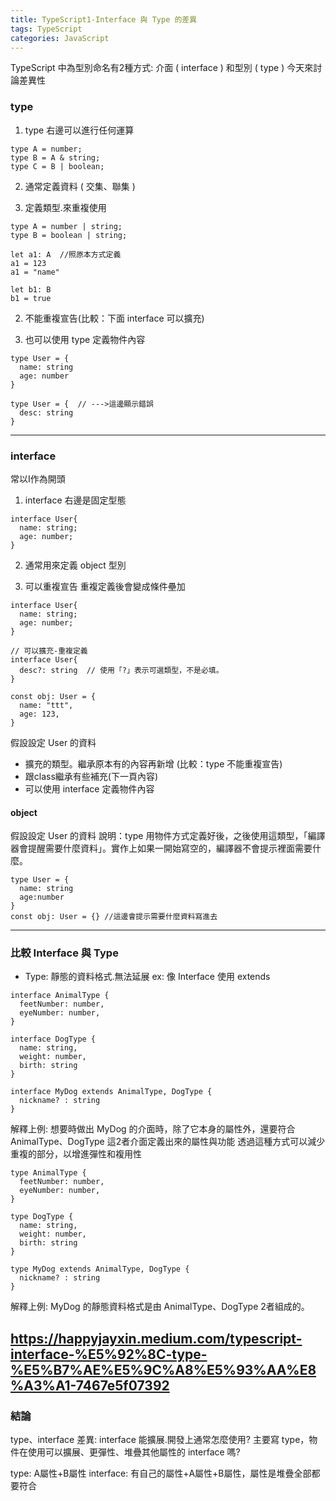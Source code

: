 ```yaml
---
title: TypeScript1-Interface 與 Type 的差異
tags: TypeScript
categories: JavaScript
---
```

TypeScript 中為型別命名有2種方式:
介面 ( interface ) 和型別 ( type ) 
今天來討論差異性
<!--more-->

### type
1. type 右邊可以進行任何運算
```
type A = number;
type B = A & string;
type C = B | boolean;
```
2. 通常定義資料 ( 交集、聯集 )


1. 定義類型.來重複使用
```
type A = number | string;
type B = boolean | string;

let a1: A  //照原本方式定義
a1 = 123
a1 = "name"

let b1: B
b1 = true
```

2. 不能重複宣告(比較：下面 interface 可以擴充)


3. 也可以使用 type 定義物件內容
```
type User = {
  name: string
  age: number
}

type User = {  // --->這邊顯示錯誤
  desc: string
}
```

-------------------------------------
### interface
常以I作為開頭

1. interface 右邊是固定型態
```
interface User{
  name: string;
  age: number;
}
```

2. 通常用來定義 object 型別

3. 可以重複宣告
重複定義後會變成條件壘加
```
interface User{
  name: string;
  age: number;
}

// 可以擴充-重複定義
interface User{ 
  desc?: string  // 使用「?」表示可選類型，不是必填。
}

const obj: User = {
  name: "ttt",
  age: 123,
}
```

假設設定 User 的資料
- 擴充的類型。繼承原本有的內容再新增
(比較：type 不能重複宣告)
- 跟class繼承有些補充(下一頁內容)
- 可以使用 interface 定義物件內容

#### object 
假設設定 User 的資料
說明：type 用物件方式定義好後，之後使用這類型，「編譯器會提醒需要什麼資料」。實作上如果一開始寫空的，編譯器不會提示裡面需要什麼。
```
type User = { 
  name: string
  age:number
}
const obj: User = {} //這邊會提示需要什麼資料寫進去
```

-------------------------------------
### 比較 Interface 與 Type
- Type: 靜態的資料格式.無法延展 ex: 像 Interface 使用 extends
```
interface AnimalType {
  feetNumber: number,
  eyeNumber: number,
}

interface DogType {
  name: string,
  weight: number,
  birth: string
}

interface MyDog extends AnimalType, DogType {
  nickname? : string
}
```

解釋上例:
想要時做出 MyDog 的介面時，除了它本身的屬性外，還要符合 AnimalType、DogType 這2者介面定義出來的屬性與功能
透過這種方式可以減少重複的部分，以增進彈性和複用性

```
type AnimalType {
  feetNumber: number,
  eyeNumber: number,
}

type DogType {
  name: string,
  weight: number,
  birth: string
}

type MyDog extends AnimalType, DogType {
  nickname? : string
}
```

解釋上例:
MyDog 的靜態資料格式是由 AnimalType、DogType 2者組成的。




https://happyjayxin.medium.com/typescript-interface-%E5%92%8C-type-%E5%B7%AE%E5%9C%A8%E5%93%AA%E8%A3%A1-7467e5f07392 
-------------------------------------------------------------------
### 結論
type、interface 差異: interface 能擴展.開發上通常怎麼使用?
主要寫 type，物件在使用可以擴展、更彈性、堆疊其他屬性的 interface 嗎?

type: A屬性+B屬性
interface: 有自己的屬性+A屬性+B屬性，屬性是堆疊全部都要符合

